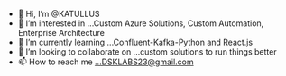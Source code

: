 - 👋 Hi, I’m @KATULLUS
- 👀 I’m interested in ...Custom Azure Solutions, Custom Automation, Enterprise Architecture
- 🌱 I’m currently learning ...Confluent-Kafka-Python and React.js
- 💞️ I’m looking to collaborate on ...custom solutions to run things better
- 📫 How to reach me ...DSKLABS23@gmail.com

<!---
KATULLUS/KATULLUS is a ✨ special ✨ repository because its `README.md` (this file) appears on your GitHub profile.
You can click the Preview link to take a look at your changes.
--->
